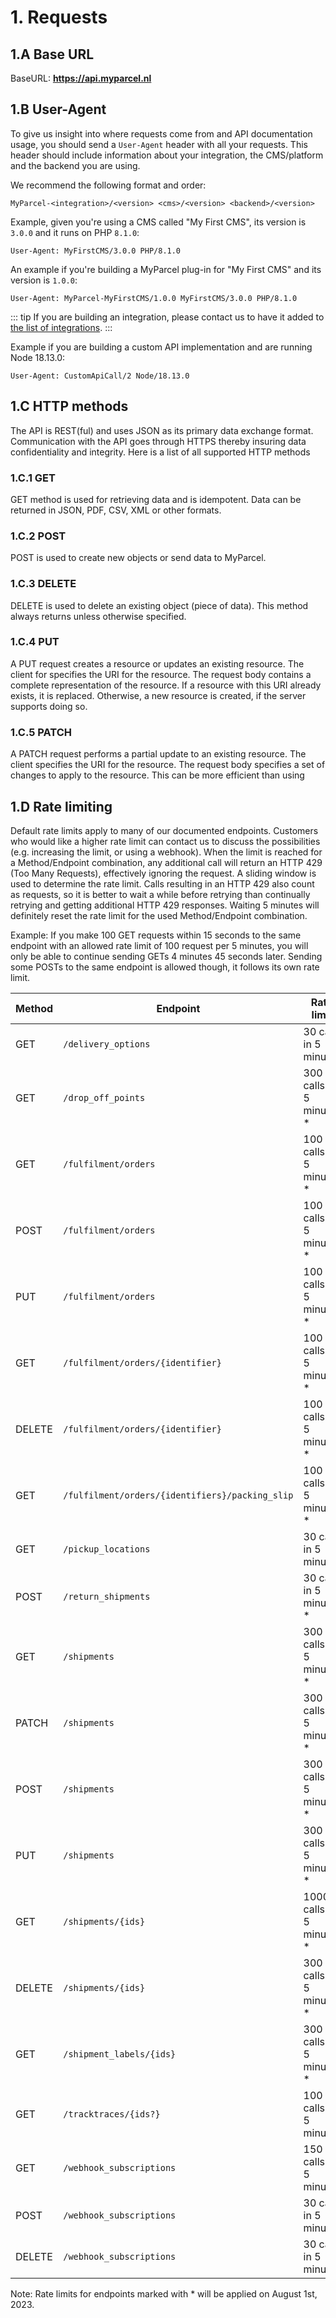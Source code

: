 # 1. Requests

## 1.A Base URL

BaseURL: **https://api.myparcel.nl**

## 1.B User-Agent

To give us insight into where requests come from and API documentation usage, you should send a `User-Agent` header with all your requests. This header should include information about your integration, the CMS/platform and the backend you are using.

We recommend the following format and order:

```
MyParcel-<integration>/<version> <cms>/<version> <backend>/<version>
```

Example, given you're using a CMS called "My First CMS", its version is `3.0.0` and it runs on PHP `8.1.0`:

```
User-Agent: MyFirstCMS/3.0.0 PHP/8.1.0
```

An example if you're building a MyParcel plug-in for "My First CMS" and its version is `1.0.0`:

```
User-Agent: MyParcel-MyFirstCMS/1.0.0 MyFirstCMS/3.0.0 PHP/8.1.0
```

::: tip
If you are building an integration, please contact us to have it added to [the list of integrations](/integrations).
:::

Example if you are building a custom API implementation and are running Node 18.13.0:

```
User-Agent: CustomApiCall/2 Node/18.13.0
```

## 1.C HTTP methods

The API is REST(ful) and uses JSON as its primary data exchange format.
Communication with the API goes through HTTPS thereby insuring data
confidentiality and integrity. Here is a list of all supported HTTP methods

### 1.C.1 GET

GET method is used for retrieving data and is idempotent. Data can be returned
in JSON, PDF, CSV, XML or other formats.

### 1.C.2 POST

POST is used to create new objects or send data to MyParcel.

### 1.C.3 DELETE

DELETE is used to delete an existing object (piece of data). This method always
returns <Http code=204 /> unless otherwise specified.

### 1.C.4 PUT

A PUT request creates a resource or updates an existing resource. The client for
specifies the URI for the resource. The request body contains a complete
representation of the resource. If a resource with this URI already exists, it
is replaced. Otherwise, a new resource is created, if the server supports doing
so.

### 1.C.5 PATCH

A PATCH request performs a partial update to an existing resource.
The client specifies the URI for the resource. The request body specifies a set
of changes to apply to the resource. This can be more efficient than using

## 1.D Rate limiting

Default rate limits apply to many of our documented endpoints.
Customers who would like a higher rate limit can contact us to discuss the possibilities
(e.g. increasing the limit, or using a webhook).
When the limit is reached for a Method/Endpoint combination, any additional call will return 
an HTTP 429 (Too Many Requests), effectively ignoring the request.
A sliding window is used to determine the rate limit.
Calls resulting in an HTTP 429 also count as requests, so it is better to wait a while before retrying than continually
retrying and getting additional HTTP 429 responses.
Waiting 5 minutes will definitely reset the rate limit for the used Method/Endpoint combination.

Example: If you make 100 GET requests within 15 seconds to the same endpoint with an
allowed rate limit of 100 request per 5 minutes, you will only be able to continue sending GETs 4 minutes 45
seconds later. Sending some POSTs to the same endpoint is allowed though, it follows its own rate limit.

| Method | Endpoint                                        | Rate limit                |
|--------|-------------------------------------------------|---------------------------|
| GET    | `/delivery_options`                             | 30 calls in 5 minutes     |
| GET    | `/drop_off_points`                              | 300 calls in 5 minutes *  |
| GET    | `/fulfilment/orders`                            | 100 calls in 5 minutes *  |
| POST   | `/fulfilment/orders`                            | 100 calls in 5 minutes *  |
| PUT    | `/fulfilment/orders`                            | 100 calls in 5 minutes *  |
| GET    | `/fulfilment/orders/{identifier}`               | 100 calls in 5 minutes *  |
| DELETE | `/fulfilment/orders/{identifier}`               | 100 calls in 5 minutes *  |
| GET    | `/fulfilment/orders/{identifiers}/packing_slip` | 100 calls in 5 minutes *  |
| GET    | `/pickup_locations`                             | 30 calls in 5 minutes     |
| POST   | `/return_shipments`                             | 30 calls in 5 minutes *   |
| GET    | `/shipments`                                    | 300 calls in 5 minutes *  |
| PATCH  | `/shipments`                                    | 300 calls in 5 minutes *  |
| POST   | `/shipments`                                    | 300 calls in 5 minutes *  |
| PUT    | `/shipments`                                    | 300 calls in 5 minutes *  |
| GET    | `/shipments/{ids}`                              | 1000 calls in 5 minutes * |
| DELETE | `/shipments/{ids}`                              | 300 calls in 5 minutes *  |
| GET    | `/shipment_labels/{ids}`                        | 300 calls in 5 minutes *  |
| GET    | `/tracktraces/{ids?}`                           | 100 calls in 5 minutes    |
| GET    | `/webhook_subscriptions`                        | 150 calls in 5 minutes    |
| POST   | `/webhook_subscriptions`                        | 30 calls in 5 minutes     |
| DELETE | `/webhook_subscriptions`                        | 30 calls in 5 minutes     |
Note: Rate limits for endpoints marked with * will be applied on August 1st, 2023.
